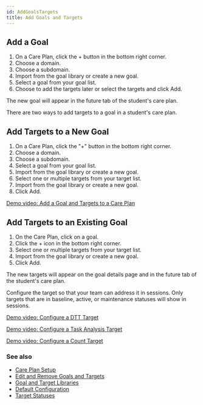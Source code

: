 ```yaml
---
id: AddGoalsTargets
title: Add Goals and Targets
---
```

## Add a Goal 

1. On a Care Plan, click the + button in the bottom right corner. 
2. Choose a domain. 
3. Choose a subdomain. 
4. Import from the goal library or create a new goal. 
5. Select a goal from your goal list. 
6. Choose to add the targets later or select the targets and click Add.

The new goal will appear in the future tab of the student's care plan. 

There are two ways to add targets to a goal in a student's care plan. 

## Add Targets to a New Goal 

1. On a Care Plan, click the "+" button in the bottom right corner. 
2. Choose a domain. 
3. Choose a subdomain. 
4. Select a goal from your goal list. 
5. Import from the goal library or create a new goal.
6. Select one or multiple targets from your target list. 
7. Import from the goal library or create a new goal.
8. Click Add. 

[Demo video: Add a Goal and Targets to a Care Plan](https://youtu.be/_DCx4QZ3VQA "Title")

## Add Targets to an Existing Goal  

1. On the Care Plan, click on a goal. 
2. Click the + icon in the bottom right corner.
3. Select one or multiple targets from your target list.
4. Import from the goal library or create a new goal.
5. Click Add.

The new targets will appear on the goal details page and in the future tab of the student's care plan. 

Configure the target so that your team can address it in sessions. Only targets that are in baseline, active, or maintenance statuses will show in sessions.

[Demo video: Configure a DTT Target](https://youtu.be/wXIP3G3D7xo "Title")

[Demo video: Configure a Task Analysis Target](https://youtu.be/nvwfwzbUzCw "Title")

[Demo video: Configure a Count Target](https://youtu.be/4bu7Z_nAeWI "Title")


### See also
- [Care Plan Setup](CarePlan/CarePlanSetup.md)
- [Edit and Remove Goals and Targets](CarePlan/EditRemoveGoalsTargets.md)
- [Goal and Target Libraries](CarePlan/GoalTargetLibraries.md)
- [Default Configuration](CarePlan/DefaultConfiguration.md)
- [Target Statuses](CarePlan/TargetStatuses.md)
